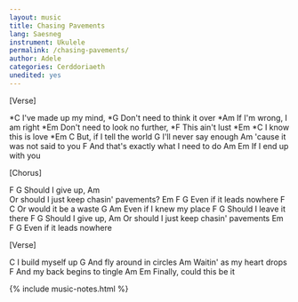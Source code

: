 ```yaml
---
layout: music
title: Chasing Pavements
lang: Saesneg
instrument: Ukulele
permalink: /chasing-pavements/
author: Adele
categories: Cerddoriaeth
unedited: yes
---
```

[Verse]

   *C
I've made up my mind,
 *G
Don't need to think it over
     *Am
If I'm wrong, I am right
*Em
Don't need to look no further,
*F
This ain't lust
   *Em             *C
I know this is love
*Em   C
But, if I tell the world
G
I'll never say enough
Am
'cause it was not said to you
   F
And that's exactly what I need to do
Am       Em
If I end up with you


[Chorus]

F             G
Should I give up,
   Am     
Or should I just keep chasin' pavements?
Em         F     G
Even if it leads nowhere
F                C
Or would it be a waste
G                Am
Even if I knew my place
F                G
Should I leave it there
F             G
Should I give up,
   Am
Or should I just keep chasin' pavements
Em         F     G
Even if it leads nowhere


[Verse]

C
I build myself up
G
And fly around in circles
Am
Waitin' as my heart drops
F
And my back begins to tingle
Am            Em
Finally, could this be it

{% include music-notes.html %}